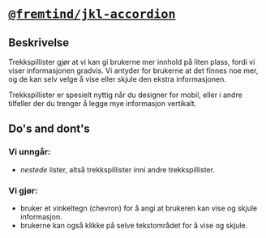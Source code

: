 # [`@fremtind/jkl-accordion`](https://fremtind.github.io/jokul/components/accordion/)

## Beskrivelse

Trekkspillister gjør at vi kan gi brukerne mer innhold på liten plass, fordi vi viser informasjonen gradvis. Vi antyder for brukerne at det finnes noe mer, og de kan selv velge å vise eller skjule den ekstra informasjonen.

Trekkspillister er spesielt nyttig når du designer for mobil, eller i andre tilfeller der du trenger å legge mye informasjon vertikalt.

## Do's and dont's

### Vi unngår:

-   _nestede_ lister, altså trekkspillister inni andre trekkspillister.

### Vi gjør:

-   bruker et vinkeltegn (chevron) for å angi at brukeren kan vise og skjule informasjon.
-   brukerne kan også klikke på selve tekstområdet for å vise og skjule.
